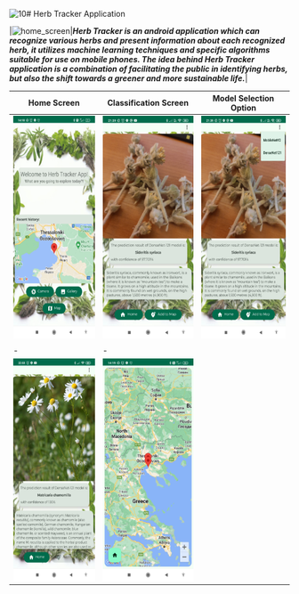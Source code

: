 ![10](https://github.com/K-zis/HerbTracker_Thesis/assets/61294381/e4a03b8c-f414-40e6-8899-5e011dd155e0)# Herb Tracker Application

|<img src="img_files/HerbTrackerIcon.jpg" alt="home_screen" width="200" height="200"/>|***Herb Tracker is an android application which can recognize various herbs and present information about each recognized herb, it utilizes machine learning techniques and specific algorithms suitable for use on mobile phones. The idea behind Herb Tracker application is a combination of facilitating the public in identifying herbs, but also the shift towards a greener and more sustainable life.***|

| Home Screen | Classification Screen | Model Selection Option |
|-------------|-----------------------|------------------------|
|<img src="img_files/1.jpg" alt="home_screen" width="200" height="400"/>|<img src="img_files/2.jpg" alt="home_screen" width="200" height="400"/>|<img src="img_files/3.jpg" alt="home_screen" width="200" height="400"/>|
| | |
|-|-|
|<img src="img_files/4.jpg" alt="home_screen" width="200" height="400"/>|<img src="img_files/5.jpg" alt="home_screen" width="200" height="400"/>|
